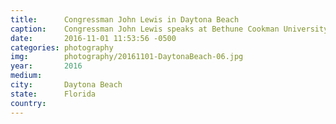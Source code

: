 ```yaml
---
title:  	Congressman John Lewis in Daytona Beach
caption:	Congressman John Lewis speaks at Bethune Cookman University's march to the polls in Daytona Beach
date:   	2016-11-01 11:53:56 -0500
categories: photography
img:		photography/20161101-DaytonaBeach-06.jpg
year:		2016
medium:
city:		Daytona Beach
state:		Florida
country:
---
```

